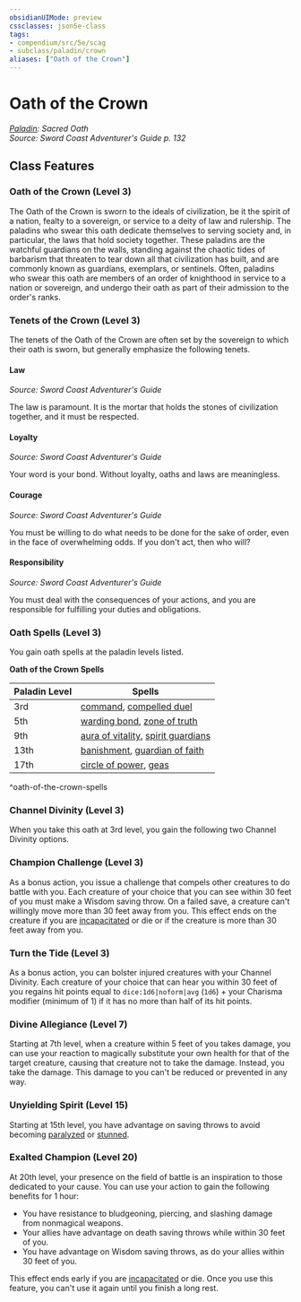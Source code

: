 ```yaml
---
obsidianUIMode: preview
cssclasses: json5e-class
tags:
- compendium/src/5e/scag
- subclass/paladin/crown
aliases: ["Oath of the Crown"]
---
```

# Oath of the Crown
*[Paladin](paladin.md): Sacred Oath*  
*Source: Sword Coast Adventurer's Guide p. 132*  


## Class Features

### Oath of the Crown (Level 3)

The Oath of the Crown is sworn to the ideals of civilization, be it the spirit of a nation, fealty to a sovereign, or service to a deity of law and rulership. The paladins who swear this oath dedicate themselves to serving society and, in particular, the laws that hold society together. These paladins are the watchful guardians on the walls, standing against the chaotic tides of barbarism that threaten to tear down all that civilization has built, and are commonly known as guardians, exemplars, or sentinels. Often, paladins who swear this oath are members of an order of knighthood in service to a nation or sovereign, and undergo their oath as part of their admission to the order's ranks.

### Tenets of the Crown (Level 3)

The tenets of the Oath of the Crown are often set by the sovereign to which their oath is sworn, but generally emphasize the following tenets.

#### Law
_Source: Sword Coast Adventurer's Guide_

The law is paramount. It is the mortar that holds the stones of civilization together, and it must be respected.

#### Loyalty
_Source: Sword Coast Adventurer's Guide_

Your word is your bond. Without loyalty, oaths and laws are meaningless.

#### Courage
_Source: Sword Coast Adventurer's Guide_

You must be willing to do what needs to be done for the sake of order, even in the face of overwhelming odds. If you don't act, then who will?

#### Responsibility
_Source: Sword Coast Adventurer's Guide_

You must deal with the consequences of your actions, and you are responsible for fulfilling your duties and obligations.

### Oath Spells (Level 3)

You gain oath spells at the paladin levels listed.

**Oath of the Crown Spells**

| Paladin Level | Spells |
|---------------|--------|
| 3rd | [command](2-Mechanics/CLI/spells/command.md), [compelled duel](2-Mechanics/CLI/spells/compelled-duel.md) |
| 5th | [warding bond](2-Mechanics/CLI/spells/warding-bond.md), [zone of truth](2-Mechanics/CLI/spells/zone-of-truth.md) |
| 9th | [aura of vitality](2-Mechanics/CLI/spells/aura-of-vitality.md), [spirit guardians](2-Mechanics/CLI/spells/spirit-guardians.md) |
| 13th | [banishment](2-Mechanics/CLI/spells/banishment.md), [guardian of faith](2-Mechanics/CLI/spells/guardian-of-faith.md) |
| 17th | [circle of power](2-Mechanics/CLI/spells/circle-of-power.md), [geas](2-Mechanics/CLI/spells/geas.md) |
^oath-of-the-crown-spells

### Channel Divinity (Level 3)

When you take this oath at 3rd level, you gain the following two Channel Divinity options.

### Champion Challenge (Level 3)

As a bonus action, you issue a challenge that compels other creatures to do battle with you. Each creature of your choice that you can see within 30 feet of you must make a Wisdom saving throw. On a failed save, a creature can't willingly move more than 30 feet away from you. This effect ends on the creature if you are [incapacitated](2-Mechanics/CLI/rules/conditions.md#Incapacitated) or die or if the creature is more than 30 feet away from you.

### Turn the Tide (Level 3)

As a bonus action, you can bolster injured creatures with your Channel Divinity. Each creature of your choice that can hear you within 30 feet of you regains hit points equal to `dice:1d6|noform|avg` (`1d6`) + your Charisma modifier (minimum of 1) if it has no more than half of its hit points.

### Divine Allegiance (Level 7)

Starting at 7th level, when a creature within 5 feet of you takes damage, you can use your reaction to magically substitute your own health for that of the target creature, causing that creature not to take the damage. Instead, you take the damage. This damage to you can't be reduced or prevented in any way.

### Unyielding Spirit (Level 15)

Starting at 15th level, you have advantage on saving throws to avoid becoming [paralyzed](2-Mechanics/CLI/rules/conditions.md#Paralyzed) or [stunned](2-Mechanics/CLI/rules/conditions.md#Stunned).

### Exalted Champion (Level 20)

At 20th level, your presence on the field of battle is an inspiration to those dedicated to your cause. You can use your action to gain the following benefits for 1 hour:

- You have resistance to bludgeoning, piercing, and slashing damage from nonmagical weapons.  
- Your allies have advantage on death saving throws while within 30 feet of you.  
- You have advantage on Wisdom saving throws, as do your allies within 30 feet of you.  

This effect ends early if you are [incapacitated](2-Mechanics/CLI/rules/conditions.md#Incapacitated) or die. Once you use this feature, you can't use it again until you finish a long rest.